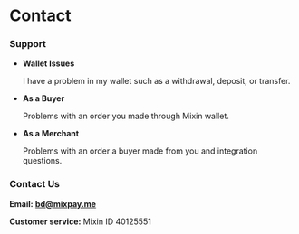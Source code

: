 # Contact

### Support

*   **Wallet Issues**

    I have a problem in my wallet such as a withdrawal, deposit, or transfer.
*   **As a Buyer**

    Problems with an order you made through Mixin wallet.
*   **As a Merchant**

    Problems with an order a buyer made from you and integration questions.

### Contact Us

**Email:** [**bd@mixpay.me**](mailto:bd@mixpay.me)

**Customer service:** Mixin ID 40125551
